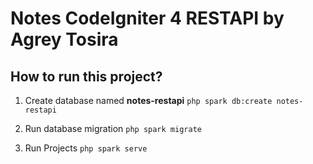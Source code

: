 # Notes CodeIgniter 4 RESTAPI by Agrey Tosira

## How to run this project?

1. Create database named **notes-restapi**
   `php spark db:create notes-restapi`

2. Run database migration
   `php spark migrate`

3. Run Projects
   `php spark serve`
